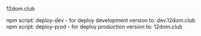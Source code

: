12dom.club

npm script: deploy-dev - for deploy development version to: dev.12dom.club
npm script: deploy-prod - for deploy production version to: 12dom.club
